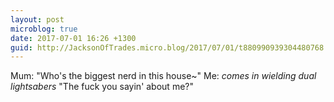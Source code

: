 ```yaml
---
layout: post
microblog: true
date: 2017-07-01 16:26 +1300
guid: http://JacksonOfTrades.micro.blog/2017/07/01/t880990939304480768.html
---
```

Mum: "Who's the biggest nerd in this house~"
Me: *comes in wielding dual lightsabers* "The fuck you sayin' about me?"
